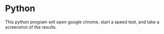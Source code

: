 # Python
This python program will open google chrome, start a speed test, and take a screenshot of the results.
